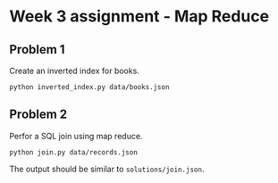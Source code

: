 # Week 3 assignment - Map Reduce

## Problem 1

Create an inverted index for books.

```python inverted_index.py data/books.json```

## Problem 2

Perfor a SQL join using map reduce.

```python join.py data/records.json```

The output should be similar to `solutions/join.json`.
